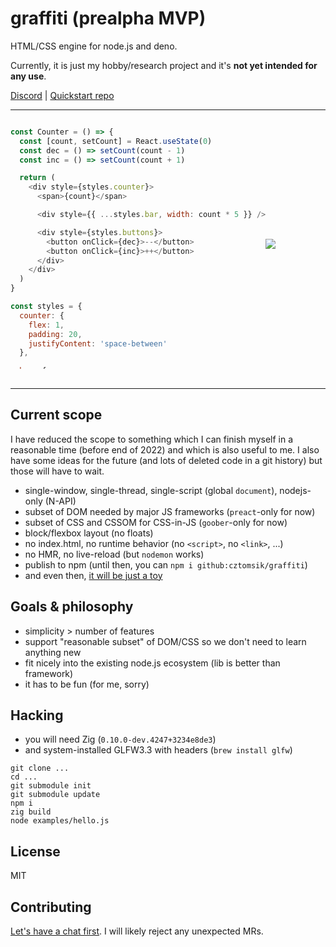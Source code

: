 # graffiti (prealpha MVP)
HTML/CSS engine for node.js and deno.

Currently, it is just my hobby/research project and it's **not yet intended for any use**.

[Discord](https://discord.gg/zQwyzFb)
| [Quickstart repo](https://github.com/cztomsik/hello-graffiti/)

---

<div style="display: flex; align-items: center">
<div style="max-height: 400px; overflow-y: scroll">

```javascript
const Counter = () => {
  const [count, setCount] = React.useState(0)
  const dec = () => setCount(count - 1)
  const inc = () => setCount(count + 1)

  return (
    <div style={styles.counter}>
      <span>{count}</span>

      <div style={{ ...styles.bar, width: count * 5 }} />

      <div style={styles.buttons}>
        <button onClick={dec}>--</button>
        <button onClick={inc}>++</button>
      </div>
    </div>
  )
}

const styles = {
  counter: {
    flex: 1,
    padding: 20,
    justifyContent: 'space-between'
  },

  bar: {
    backgroundColor: '#ff0000',
    height: 20
  },

  buttons: {
    flexDirection: 'row',
    justifyContent: 'space-between'
  }
}
```
</div>
<img src="https://github.com/cztomsik/graffiti/raw/936b6e4bb5a51e138910a9315ecb91332012afb0/docs/images/counter.gif" />
</div>
<br>

---

## Current scope
I have reduced the scope to something which I can finish myself in a reasonable time (before end of 2022) and which is also useful to me. I also have some ideas for the future (and lots of deleted code in a git history) but those will have to wait.

- single-window, single-thread, single-script (global `document`), nodejs-only (N-API)
- subset of DOM needed by major JS frameworks (`preact`-only for now)
- subset of CSS and CSSOM for CSS-in-JS (`goober`-only for now)
- block/flexbox layout (no floats)
- no index.html, no runtime behavior (no `<script>`, no `<link>`, ...)
- no HMR, no live-reload (but `nodemon` works)
- publish to npm (until then, you can `npm i github:cztomsik/graffiti`)
- and even then, [it will be just a toy](https://www.cmyr.net/blog/gui-framework-ingredients.html)

## Goals & philosophy
- simplicity > number of features
- support "reasonable subset" of DOM/CSS so we don't need to learn anything new
- fit nicely into the existing node.js ecosystem (lib is better than framework)
- it has to be fun (for me, sorry)

## Hacking
- you will need Zig (`0.10.0-dev.4247+3234e8de3`)
- and system-installed GLFW3.3 with headers (`brew install glfw`)

```
git clone ...
cd ...
git submodule init
git submodule update
npm i
zig build
node examples/hello.js
```

## License
MIT

## Contributing
[Let's have a chat first](https://discord.gg/zQwyzFb). I will likely reject any unexpected MRs.
